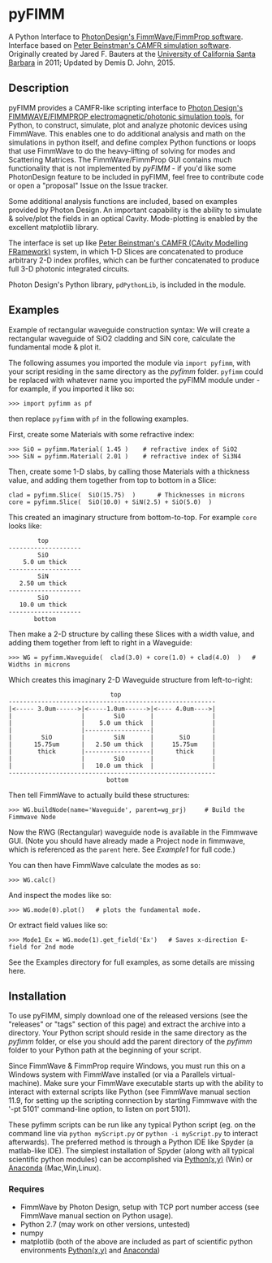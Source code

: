 # pyFIMM
A Python Interface to [PhotonDesign's FimmWave/FimmProp software](http://www.photond.com/products/fimmwave.htm).
Interface based on [Peter Beinstman's CAMFR simulation software](http://camfr.sourceforge.net).
Originally created by Jared F. Bauters at the [University of California Santa Barbara](ucsb.edu) in 2011; 
Updated by Demis D. John, 2015.


## Description

pyFIMM provides a CAMFR-like scripting interface to [Photon Design's FIMMWAVE/FIMMPROP electromagnetic/photonic simulation tools](http://www.photond.com/products/fimmwave.htm), for Python, to construct, simulate, plot and analyze photonic devices using FimmWave.  This enables one to do additional analysis and math on the simulations in python itself, and define complex Python functions or loops that use FimmWave to do the heavy-lifting of solving for modes and Scattering Matrices.  The FimmWave/FimmProp GUI contains much functionality that is not implemented by *pyFIMM* - if you'd like some PhotonDesign feature to be included in pyFIMM, feel free to contribute code or open a "proposal" Issue on the Issue tracker.

Some additional analysis functions are included, based on examples provided by Photon Design.  An important capability is the ability to simulate & solve/plot the fields in an optical Cavity.  Mode-plotting is enabled by the excellent matplotlib library.

The interface is set up like [Peter Beinstman's CAMFR (CAvity Modelling FRamework)](http://camfr.sourceforge.net) system, in which 1-D Slices are concatenated to produce arbitrary 2-D index profiles, which can be further concatenated to produce full 3-D photonic integrated circuits.

Photon Design's Python library, `pdPythonLib`, is included in the module.


## Examples
Example of rectangular waveguide construction syntax: We will create a rectangular waveguide of SiO2 cladding and SiN core, calculate the fundamental mode & plot it. 

The following assumes you imported the module via `import pyfimm`, with your script residing in the same directory as the *pyfimm* folder.  `pyfimm` could be replaced with whatever name you imported the pyFIMM module under - for example, if you imported it like so:

    >>> import pyfimm as pf
    
then replace `pyfimm` with `pf` in the following examples.

First, create some Materials with some refractive index:

    >>> SiO = pyfimm.Material( 1.45 )    # refractive index of SiO2
    >>> SiN = pyfimm.Material( 2.01 )    # refractive index of Si3N4

Then, create some 1-D slabs, by calling those Materials with a thickness value, and adding them together from top to bottom in a Slice:

    clad = pyfimm.Slice(  SiO(15.75)  )      # Thicknesses in microns
    core = pyfimm.Slice(  SiO(10.0) + SiN(2.5) + SiO(5.0)  )
    
This created an imaginary structure from bottom-to-top. For example `core` looks like:

            top         
    --------------------
            SiO
        5.0 um thick
    --------------------
            SiN
       2.50 um thick
    --------------------
            SiO
       10.0 um thick
    --------------------
           bottom

Then make a 2-D structure by calling these Slices with a width value, and adding them together from left to right in a Waveguide:

    >>> WG = pyfimm.Waveguide(  clad(3.0) + core(1.0) + clad(4.0)  )   # Widths in microns
    
Which creates this imaginary 2-D Waveguide structure from left-to-right:

                                top         
    ---------------------------------------------------------
    |<----- 3.0um------>|<-----1.0um------>|<---- 4.0um---->|
    |                   |        SiO       |                |
    |                   |    5.0 um thick  |                |                
    |                   |------------------|                |
    |        SiO        |        SiN       |       SiO      |
    |      15.75um      |   2.50 um thick  |     15.75um    |
    |       thick       |------------------|      thick     |
    |                   |        SiO       |                |
    |                   |   10.0 um thick  |                |
    ---------------------------------------------------------
                               bottom
    
Then tell FimmWave to actually build these structures:

    >>> WG.buildNode(name='Waveguide', parent=wg_prj)     # Build the Fimmwave Node
    
Now the RWG (Rectangular) waveguide node is available in the Fimmwave GUI.  (Note you should have already made a Project node in fimmwave, which is referenced as the `parent` here.  See *Example1* for full code.)

You can then have FimmWave calculate the modes as so:

    >>> WG.calc()

And inspect the modes like so:

    >>> WG.mode(0).plot()   # plots the fundamental mode.
    
Or extract field values like so:

	>>> Mode1_Ex = WG.mode(1).get_field('Ex')   # Saves x-direction E-field for 2nd mode

See the Examples directory for full examples, as some details are missing here.



## Installation
To use pyFIMM, simply download one of the released versions (see the "releases" or "tags" section of this page) and extract the archive into a directory.  Your Python script should reside in the same directory as the *pyfimm* folder, or else you should add the parent directory of the *pyfimm* folder to your Python path at the beginning of your script.    

Since FimmWave & FimmProp require Windows, you must run this on a Windows system with FimmWave installed (or via a Parallels virtual-machine).  Make sure your FimmWave executable starts up with the ability to interact with external scripts like Python (see FimmWave manual section 11.9, for setting up the scripting connection by starting Fimmwave with the '-pt 5101' command-line option, to listen on port 5101). 

These pyfimm scripts can be run like any typical Python script (eg. on the command line via `python myScript.py` or `python -i myScript.py` to interact afterwards).  The preferred method is through a Python IDE like Spyder (a matlab-like IDE).  The simplest installation of Spyder (along with all typical scientific python modules) can be accomplished via [Python(x,y)](https://code.google.com/p/pythonxy/) (Win) or [Anaconda](http://continuum.io/downloads) (Mac,Win,Linux). 

### Requires
* FimmWave by Photon Design, setup with TCP port number access (see FimmWave manual section on Python usage).
* Python 2.7 (may work on other versions, untested)
* numpy
* matplotlib
(both of the above are included as part of scientific python environments [Python(x,y)](https://code.google.com/p/pythonxy/) and [Anaconda](http://continuum.io/downloads))

